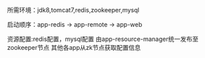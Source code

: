 所需环境：jdk8,tomcat7,redis,zookeeper,mysql

启动顺序：app-redis -> app-remote -> app-web

资源配置:redis配置，mysql配置 由app-resource-manager统一发布至zookeeper节点
        其他各app从zk节点获取配置信息


